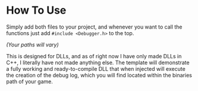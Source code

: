 # How To Use

Simply add both files to your project, and whenever you want to call the functions just add ``#include <Debugger.h>`` to the top.

*(Your paths will vary)*

This is designed for DLLs, and as of right now I have only made DLLs in C++, I literally have not made anything else. 
The template will demonstrate a fully working and ready-to-compile DLL that when injected will execute the creation of the debug log, which you will find located within the binaries path of your game.

